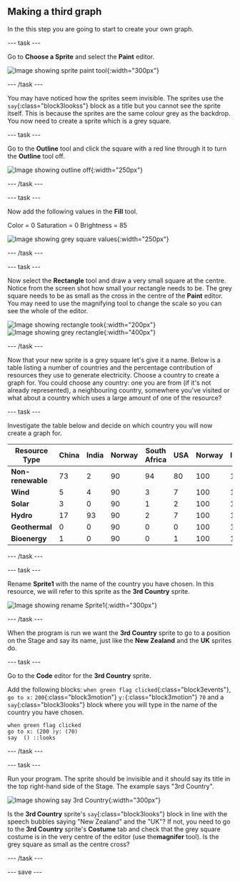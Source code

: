 ## Making a third graph

In the this step you are going to start to create your own graph. 

--- task ---

Go to **Choose a Sprite** and select the **Paint** editor.

![Image showing sprite paint tool](images/electricity-paint-editor.png){:width="300px"}

--- /task ---

You may have noticed how the sprites seem invisible. The sprites use the `say`{:class="block3lookss"} block as a title but you cannot see the sprite itself. This is because the sprites are the same colour grey as the backdrop. You now need to create a sprite which is a grey square.

--- task ---

Go to the **Outline** tool and click the square with a red line through it to turn the **Outline** tool off.

![Image showing outline off](images/electricity-paint-editor-outline-off.png){:width="250px"}

--- /task ---

--- task ---

Now add the following values in the **Fill** tool.

Color = 0
Saturation = 0
Brightness = 85

![Image showing grey square values](images/electricity-paint-editor-grey-square.png){:width="250px"}

--- /task ---

--- task ---

Now select the **Rectangle** tool and draw a very small square at the centre. Notice from the screen shot how small your rectangle needs to be. The grey square needs to be as small as the cross in the centre of the **Paint** editor. You may need to use the magnifying tool to change the scale so you can see the whole of the editor.

![Image showing rectangle took](images/electricity-paint-editor-rectangle-tool.png){:width="200px"}
![Image showing grey rectangle](images/electricity-painteditor-grey-rectangle.png){:width="400px"}

--- /task ---

Now that your new sprite is a grey square let's give it a name. Below is a table listing a number of countries and the percentage contribution of resources they  use to generate electricity. Choose a country to create a graph for. You could choose any country: one you are from (if it's not already represented), a neighbouring country, somewhere you've visited or what about a country which uses a large amount of one of the resource?

--- task ---

Investigate the table below and decide on which country you will now create a graph for.

Resource Type | China | India | Norway | South Africa | USA | Norway | Indonesia
| --- | --- | --- | --- | --- | --- | --- | --- 
**Non-renewable** | 73 | 2 | 90 | 94 | 80 | 100 | 100 
**Wind** | 5 | 4 | 90 | 3 | 7 | 100 | 100 
**Solar** | 3 | 0 | 90 | 1 | 2 | 100 | 100 
**Hydro** | 17 | 93 | 90 | 2 | 7 | 100 | 100 
**Geothermal** | 0 | 0 | 90 | 0 | 0 | 100 | 100 
**Bioenergy** | 1 | 0 | 90 | 0 | 1 | 100 | 100 
--- /task ---

--- task ---

Rename **Sprite1** with the name of the country you have chosen. In this resource, we will refer to this sprite as the **3rd Country** sprite.

![Image showing rename Sprite1](images/electricity-rename-Sprite1.png){:width="300px"}

--- /task ---

When the program is run we want the **3rd Country** sprite to go to a position on the Stage and say its name, just like the **New Zealand** and the **UK** sprites do.

--- task ---

Go to the **Code** editor for the **3rd Country** sprite.

Add the following blocks: `when green flag clicked`{:class="block3events"}, `go to x:` `200`{:class="block3motion"} `y:`{:class="block3motion"} `70` and a `say`{:class="block3looks"} block where you will type in the name of the country you have chosen.

```blocks3
when green flag clicked
go to x: (200 )y: (70)
say  () ::looks
```

--- /task ---

--- task ---

Run your program. The sprite should be invisible and it should say its title in the top right-hand side of the Stage. The example says "3rd Country".

![Image showing say 3rd Country](images/electricity-say-3rdCountry.png){:width="300px"}

Is the **3rd Country** sprite's `say`{:class="block3looks"} block in line with the speech bubbles saying "New Zealand" and the "UK"? If not, you need to go to the **3rd Country** sprite's **Costume** tab and check that the grey square costume is in the very centre of the editor (use the**magnifer** tool). Is the grey square as small as the centre cross?

--- /task ---

--- save ---
